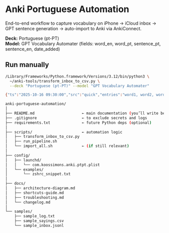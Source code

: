 # Anki Portuguese Automation

End-to-end workflow to capture vocabulary on iPhone → iCloud inbox → GPT sentence generation → auto-import to Anki via AnkiConnect.

**Deck:** Portuguese (pt-PT)  
**Model:** GPT Vocabulary Automater (fields: word_en, word_pt, sentence_pt, sentence_en, date_added)

## Run manually
```bash
/Library/Frameworks/Python.framework/Versions/3.12/bin/python3 \
  ~/anki-tools/transform_inbox_to_csv.py \
  --deck "Portuguese (pt-PT)" --model "GPT Vocabulary Automater"

{"ts":"2025-10-16 09:30:00","src":"quick","entries":"word1, word2, word3"}

anki-portuguese-automation/
│
├── README.md                     ← main documentation (you’ll write below)
├── .gitignore                    ← to exclude secrets and logs
├── requirements.txt              ← future Python deps (optional)
│
├── scripts/                      ← automation logic
│   ├── transform_inbox_to_csv.py
│   ├── run_pipeline.sh
│   └── import_all.sh             ← (if still relevant)
│
├── config/
│   ├── launchd/
│   │   └── com.koossimons.anki.ptpt.plist
│   └── examples/
│       └── zshrc_snippet.txt
│
├── docs/
│   ├── architecture-diagram.md
│   ├── shortcuts-guide.md
│   ├── troubleshooting.md
│   └── changelog.md
│
└── samples/
    ├── sample_log.txt
    ├── sample_sayings.csv
    └── sample_inbox.jsonl